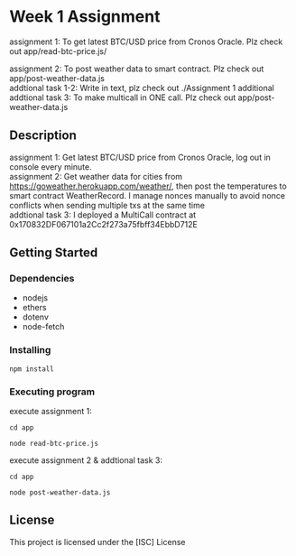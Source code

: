 # Week 1 Assignment

assignment 1: To get latest BTC/USD price from Cronos Oracle. Plz check out app/read-btc-price.js/

assignment 2: To post weather data to smart contract. Plz check out app/post-weather-data.js
<br />
addtional task 1-2: Write in text, plz check out ./Assignment 1 additional
<br />
addtional task 3: To make multicall in ONE call. Plz check out app/post-weather-data.js

## Description

assignment 1: Get latest BTC/USD price from Cronos Oracle, log out in console every minute.
<br />
assignment 2: Get weather data for cities from https://goweather.herokuapp.com/weather/, then post the temperatures to smart contract WeatherRecord. I manage nonces manually to avoid nonce conflicts when sending multiple txs at the same time
<br />
addtional task 3: I deployed a MultiCall contract at 0x170832DF067101a2Cc2f273a75fbff34EbbD712E

## Getting Started

### Dependencies

* nodejs
* ethers
* dotenv
* node-fetch

### Installing

```
npm install
```

### Executing program

execute assignment 1:

```
cd app

node read-btc-price.js 
```

execute assignment 2 & addtional task 3:

```
cd app

node post-weather-data.js 
```

## License

This project is licensed under the [ISC] License 

